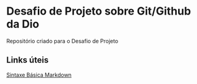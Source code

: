 # Desafio de Projeto sobre Git/Github da Dio
Repositório criado para o Desafio de Projeto

## Links úteis
[Sintaxe Básica Markdown](https://www.markdownguide.org/basic-syntax/)
